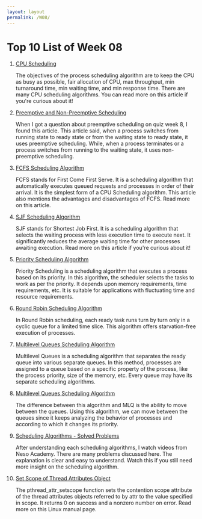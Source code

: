 ```yaml
---
layout: layout
permalink: /W08/
---
```

# Top 10 List of Week 08

1. [CPU Scheduling](https://www.geeksforgeeks.org/cpu-scheduling-in-operating-systems/)

    The objectives of the process scheduling algorithm are to keep the CPU as busy as possible, fair allocation of CPU, max throughput, min turnaround time, min waiting time, and min response time. There are many CPU scheduling algorithms. You can read more on this article if you're curious about it!

2. [Preemptive and Non-Preemptive Scheduling](https://www.geeksforgeeks.org/preemptive-and-non-preemptive-scheduling/)

    When I got a question about preemptive scheduling on quiz week 8, I found this article. This article said, when a process switches from running state to ready state or from the waiting state to ready state, it uses preemptive scheduling. While, when a process terminates or a process switches from running to the waiting state, it uses non-preemptive scheduling.

3. [FCFS Scheduling Algorithm](https://www.guru99.com/fcfs-scheduling.html)

    FCFS stands for First Come First Serve. It is a scheduling algorithm that automatically executes queued requests and processes in order of their arrival. It is the simplest form of a CPU Scheduling algorithm. This article also mentions the advantages and disadvantages of FCFS. Read more on this article.

4. [SJF Scheduling Algorithm](https://www.guru99.com/shortest-job-first-sjf-scheduling.html)

    SJF stands for Shortest Job First. It is a scheduling algorithm that selects the waiting process with less execution time to execute next. It significantly reduces the average waiting time for other processes awaiting execution. Read more on this article if you're curious about it!

5. [Priority Scheduling Algorithm](https://www.guru99.com/priority-scheduling-program.html)

    Priority Scheduling is a scheduling algorithm that executes a process based on its priority. In this algorithm, the scheduler selects the tasks to work as per the priority. It depends upon memory requirements, time requirements, etc. It is suitable for applications with fluctuating time and resource requirements.

6. [Round Robin Scheduling Algorithm](https://man7.org/linux/man-pages/man2/wait.2.html)

    In Round Robin scheduling, each ready task runs turn by turn only in a cyclic queue for a limited time slice. This algorithm offers starvation-free execution of processes.

7. [Multilevel Queues Scheduling Algorithm](https://www.geeksforgeeks.org/multilevel-queue-mlq-cpu-scheduling/)

    Multilevel Queues is a scheduling algorithm that separates the ready queue into various separate queues. In this method, processes are assigned to a queue based on a specific property of the process, like the process priority, size of the memory, etc. Every queue may have its separate scheduling algorithms.

8. [Multilevel Queues Scheduling Algorithm](https://www.geeksforgeeks.org/multilevel-feedback-queue-scheduling-mlfq-cpu-scheduling/)

    The difference between this algorithm and MLQ is the ability to move between the queues. Using this algorithm, we can move between the queues since it keeps analyzing the behavior of processes and according to which it changes its priority.

9. [Scheduling Algorithms -  Solved Problems](https://youtube.com/playlist?list=PLBlnK6fEyqRitWSE_AyyySWfhRgyA-rHk)

    After understanding each scheduling algorithms, I watch videos from Neso Academy. There are many problems discussed here. The explanation is clear and easy to understand. Watch this if you still need more insight on the scheduling algorithm.

10. [Set Scope of Thread Attributes Object](https://man7.org/linux/man-pages/man3/pthread_attr_setscope.3.html)

    The pthread_attr_setscope function sets the contention scope attribute of the thread attributes objects referred to by attr to the value specified in scope. It returns 0 on success and a nonzero number on error. Read more on this Linux manual page.
